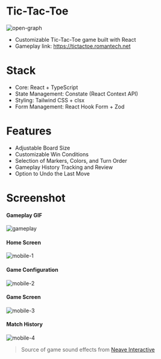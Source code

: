 # Tic-Tac-Toe

![open-graph](https://github.com/romantech/tic-tac-toe/assets/8604840/a8340503-3d72-4096-b1b7-fd6ebe5af5cf)

- Customizable Tic-Tac-Toe game built with React
- Gameplay link: https://tictactoe.romantech.net

# Stack

- Core: React + TypeScript
- State Management: Constate (React Context API)
- Styling: Tailwind CSS + clsx
- Form Management: React Hook Form + Zod

# Features

- Adjustable Board Size
- Customizable Win Conditions
- Selection of Markers, Colors, and Turn Order
- Gameplay History Tracking and Review
- Option to Undo the Last Move

# Screenshot

#### Gameplay GIF

![gameplay](https://github.com/romantech/tic-tac-toe/assets/8604840/86e3e194-2c9a-4509-8188-4e33462f0247)

#### Home Screen

![mobile-1](https://github.com/romantech/tic-tac-toe/assets/8604840/872c4e63-9a5e-46ff-96bb-1767e7dca5c6)

#### Game Configuration

![mobile-2](https://github.com/romantech/tic-tac-toe/assets/8604840/fb7350f2-9e04-493b-a29a-36bed9bf37b8)

#### Game Screen

![mobile-3](https://github.com/romantech/tic-tac-toe/assets/8604840/dbd5f0cb-e772-4526-9ad2-33e9488495dd)

#### Match History

![mobile-4](https://github.com/romantech/tic-tac-toe/assets/8604840/2293292b-c699-43f7-b381-01ca68f828d2)

> Source of game sound effects from [Neave Interactive](https://neave.com)
